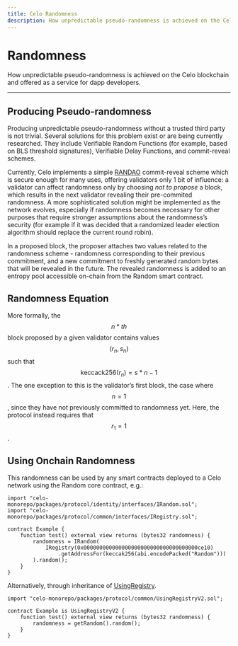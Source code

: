 ```yaml
---
title: Celo Randomness
description: How unpredictable pseudo-randomness is achieved on the Celo blockchain.
---
```


# Randomness

How unpredictable pseudo-randomness is achieved on the Celo blockchain and offered as a service for dapp developers.

---

## Producing Pseudo-randomness

Producing unpredictable pseudo-randomness without a trusted third party is not trivial. Several solutions for this problem exist or are being currently researched. They include Verifiable Random Functions \(for example, based on BLS threshold signatures\), Verifiable Delay Functions, and commit-reveal schemes.

Currently, Celo implements a simple [RANDAO](https://eth2book.info/altair/part2/building_blocks/randomness#the-randao) commit-reveal scheme which is secure enough for many uses, offering validators only 1 bit of influence: a validator can affect randomness only by choosing _not to propose_ a block, which results in the next validator revealing their pre-commited randomness. A more sophisticated solution might be implemented as the network evolves, especially if randomness becomes necessary for other purposes that require stronger assumptions about the randomness’s security \(for example if it was decided that a randomized leader election algorithm should replace the current round robin\).

In a proposed block, the proposer attaches two values related to the randomness scheme - randomness corresponding to their previous commitment, and a new commitment to freshly generated random bytes that will be revealed in the future. The revealed randomness is added to an entropy pool accessible on-chain from the Random smart contract.

## Randomness Equation

More formally, the $$n * {th} $$ block proposed by a given validator contains values $$(r_n, s_n)$$ such that $$\text{keccack256}(r_n) = s*{n-1}$$. The one exception to this is the validator’s first block, the case where $$n = 1$$, since they have not previously committed to randomness yet. Here, the protocol instead requires that $$r_1 = 1$$.

## Using Onchain Randomness

This randomness can be used by any smart contracts deployed to a Celo network using the Random core contract, e.g.:

```solidity
import "celo-monorepo/packages/protocol/identity/interfaces/IRandom.sol";
import "celo-monorepo/packages/protocol/common/interfaces/IRegistry.sol";

contract Example {
    function test() external view returns (bytes32 randomness) {
        randomness = IRandom(
            IRegistry(0x000000000000000000000000000000000000ce10)
                .getAddressFor(keccak256(abi.encodePacked("Random")))
        ).random();
    }
}
```

Alternatively, through inheritance of [UsingRegistry](https://github.com/celo-org/celo-monorepo/blob/master/packages/protocol/contracts/common/UsingRegistry.sol).

```solidity
import "celo-monorepo/packages/protocol/common/UsingRegistryV2.sol";

contract Example is UsingRegistryV2 {
    function test() external view returns (bytes32 randomness) {
        randomness = getRandom().random();
    }
}
```
